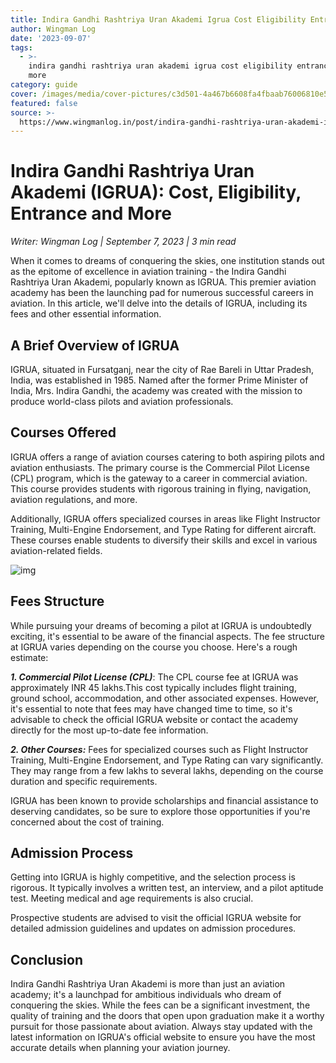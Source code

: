 ```yaml
---
title: Indira Gandhi Rashtriya Uran Akademi Igrua Cost Eligibility Entrance And More
author: Wingman Log
date: '2023-09-07'
tags:
  - >-
    indira gandhi rashtriya uran akademi igrua cost eligibility entrance and
    more
category: guide
cover: /images/media/cover-pictures/c3d501-4a467b6608fa4fbaab76006810e5d535-mv2-909f59eb.jpg
featured: false
source: >-
  https://www.wingmanlog.in/post/indira-gandhi-rashtriya-uran-akademi-igrua-cost-eligibility-entrance-and-more
---
```


# Indira Gandhi Rashtriya Uran Akademi (IGRUA): Cost, Eligibility, Entrance and More

*Writer: Wingman Log | September 7, 2023 | 3 min read*

When it comes to dreams of conquering the skies, one institution stands out as the epitome of excellence in aviation training - the Indira Gandhi Rashtriya Uran Akademi, popularly known as IGRUA. This premier aviation academy has been the launching pad for numerous successful careers in aviation. In this article, we'll delve into the details of IGRUA, including its fees and other essential information.

## A Brief Overview of IGRUA

IGRUA, situated in Fursatganj, near the city of Rae Bareli in Uttar Pradesh, India, was established in 1985. Named after the former Prime Minister of India, Mrs. Indira Gandhi, the academy was created with the mission to produce world-class pilots and aviation professionals.

## Courses Offered

IGRUA offers a range of aviation courses catering to both aspiring pilots and aviation enthusiasts. The primary course is the Commercial Pilot License (CPL) program, which is the gateway to a career in commercial aviation. This course provides students with rigorous training in flying, navigation, aviation regulations, and more.

Additionally, IGRUA offers specialized courses in areas like Flight Instructor Training, Multi-Engine Endorsement, and Type Rating for different aircraft. These courses enable students to diversify their skills and excel in various aviation-related fields.

![img](/images/media/blog-media/c3d501-a22a94f86c1b4943baaf3baf74fd12c5-mv2-f895d8b0.jpg)

## Fees Structure

While pursuing your dreams of becoming a pilot at IGRUA is undoubtedly exciting, it's essential to be aware of the financial aspects. The fee structure at IGRUA varies depending on the course you choose. Here's a rough estimate:  

***1\. Commercial Pilot License (CPL)***: The CPL course fee at IGRUA was approximately INR 45 lakhs.This cost typically includes flight training, ground school, accommodation, and other associated expenses. However, it's essential to note that fees may have changed time to time, so it's advisable to check the official IGRUA website or contact the academy directly for the most up-to-date fee information.

***2\. Other Courses:*** Fees for specialized courses such as Flight Instructor Training, Multi-Engine Endorsement, and Type Rating can vary significantly. They may range from a few lakhs to several lakhs, depending on the course duration and specific requirements.

IGRUA has been known to provide scholarships and financial assistance to deserving candidates, so be sure to explore those opportunities if you're concerned about the cost of training.

## Admission Process

Getting into IGRUA is highly competitive, and the selection process is rigorous. It typically involves a written test, an interview, and a pilot aptitude test. Meeting medical and age requirements is also crucial.

Prospective students are advised to visit the official IGRUA website for detailed admission guidelines and updates on admission procedures.

## Conclusion

Indira Gandhi Rashtriya Uran Akademi is more than just an aviation academy; it's a launchpad for ambitious individuals who dream of conquering the skies. While the fees can be a significant investment, the quality of training and the doors that open upon graduation make it a worthy pursuit for those passionate about aviation. Always stay updated with the latest information on IGRUA's official website to ensure you have the most accurate details when planning your aviation journey.
